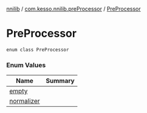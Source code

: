 [nnilib](../../index.md) / [com.kesso.nnilib.preProcessor](../index.md) / [PreProcessor](./index.md)

# PreProcessor

`enum class PreProcessor`

### Enum Values

| Name | Summary |
|---|---|
| [empty](empty.md) |  |
| [normalizer](normalizer.md) |  |
